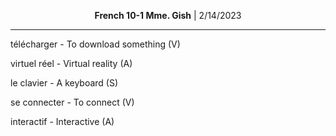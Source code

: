 <p align="center">
    <b>French 10-1 Mme. Gish</b> | 2/14/2023
</p>
<hr>

télécharger - To download something (V)

virtuel réel - Virtual reality (A)

le clavier - A keyboard (S)

se connecter - To connect (V)

interactif - Interactive (A)